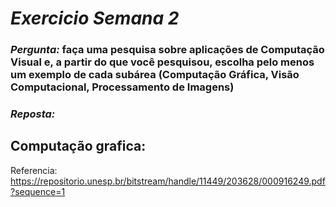 # *Exercicio Semana 2*

### *Pergunta:*   faça uma pesquisa sobre aplicações de Computação Visual e, a partir do que você pesquisou, escolha pelo menos um exemplo de cada subárea (Computação Gráfica, Visão Computacional, Processamento de Imagens)

### *Reposta:*    

## Computação grafica: 

Referencia: https://repositorio.unesp.br/bitstream/handle/11449/203628/000916249.pdf?sequence=1
